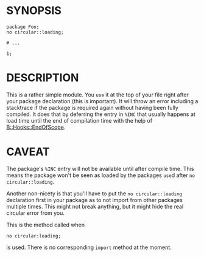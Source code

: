 # SYNOPSIS

    package Foo;
    no circular::loading;

    # ...

    1;

# DESCRIPTION

This is a rather simple module. You `use` it at the top of your file right
after your package declaration (this is important). It will throw an error
including a stacktrace if the package is required again without having been
fully compiled. It does that by deferring the entry in `%INC` that usually
happens at load time until the end of compilation time with the help of
[B::Hooks::EndOfScope](http://search.cpan.org/search?mode=module&query=B::Hooks::EndOfScope).

# CAVEAT

The package's `%INC` entry will not be available until after compile time.
This means the package won't be seen as loaded by the packages `use`d after
`no circular::loading`.

Another non-nicety is that you'll have to put the `no circular::loading`
declaration first in your package as to not import from other packages
multiple times. This might not break anything, but it might hide the real
circular error from you.

This is the method called when

    no circular:loading;

is used. There is no corresponding `import` method at the moment.